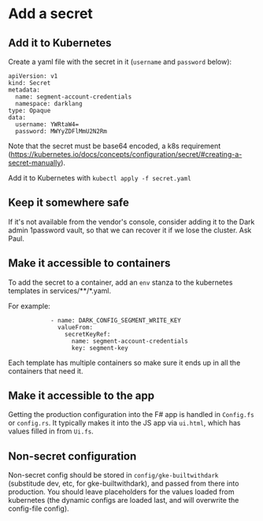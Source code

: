 # Add a secret

## Add it to Kubernetes

Create a yaml file with the secret in it (`username` and `password` below):

```
apiVersion: v1
kind: Secret
metadata:
  name: segment-account-credentials
  namespace: darklang
type: Opaque
data:
  username: YWRtaW4=
  password: MWYyZDFlMmU2N2Rm
```

Note that the secret must be base64 encoded, a k8s requirement
(https://kubernetes.io/docs/concepts/configuration/secret/#creating-a-secret-manually).

Add it to Kubernetes with `kubectl apply -f secret.yaml`

## Keep it somewhere safe

If it's not available from the vendor's console, consider adding it to the Dark
admin 1password vault, so that we can recover it if we lose the cluster. Ask
Paul.

## Make it accessible to containers

To add the secret to a container, add an `env` stanza to the kubernetes
templates in services/\*\*/\*.yaml.

For example:

```
            - name: DARK_CONFIG_SEGMENT_WRITE_KEY
              valueFrom:
                secretKeyRef:
                  name: segment-account-credentials
                  key: segment-key
```

Each template has multiple containers so make sure it ends up in all
the containers that need it.

## Make it accessible to the app

Getting the production configuration into the F# app is handled in
`Config.fs` or `config.rs`. It typically makes it into the JS app
via `ui.html`, which has values filled in from `Ui.fs`.

## Non-secret configuration

Non-secret config should be stored in `config/gke-builtwithdark` (substitude
dev, etc, for gke-builtwithdark), and passed from there into production. You
should leave placeholders for the values loaded from kubernetes (the dynamic
configs are loaded last, and will overwrite the config-file config).
